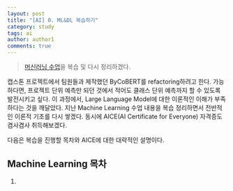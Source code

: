 ```yaml
---
layout: post
title: "[AI] 0. ML&DL 복습하기"
category: study
tags: ai
author: author1
comments: true
---
```


> [머신러닝 수업]()을 복습 및 다시 정리하겠다.

캡스톤 프로젝트에서 팀원들과 제작했던 ByCoBERT를 refactoring하려고 한다.
가능하다면, 프로젝트 단위 예측만 되던 것에서 적어도 클래스 단위 예측까지 할 수 있도록 발전시키고 싶다.
이 과정에서, Large Language Model에 대한 이론적인 이해가 부족하다는 것을 깨달았다.
지난 Machine Learning 수업 내용을 복습 정리하면서 전반적인 이론적 기초를 다시 쌓겠다.
동시에 AICE(AI Certificate for Everyone) 자격증도 겸사겸사 취득해보겠다.

다음은 복습을 진행할 목차와 AICE에 대한 대략적인 설명이다.
## Machine Learning 목차
1. 